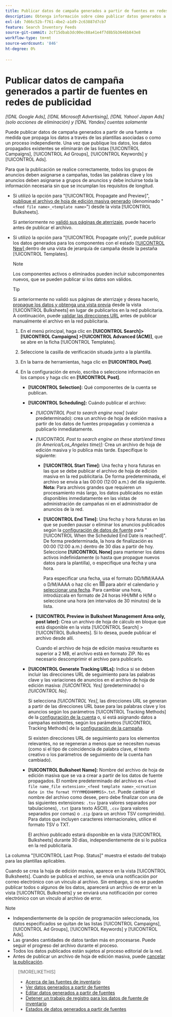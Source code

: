 ```yaml
---
title: Publicar datos de campaña generados a partir de fuentes en redes de publicidad
description: Obtenga información sobre cómo publicar datos generados a partir de fuentes de datos de inventario en redes de publicidad.
exl-id: 7d66c52b-f761-4be2-a1d9-2c63887d7cb7
feature: Search Inventory Feeds
source-git-commit: 2cf15dbab3dc00ec88a41e4f7d8b5b3646b843e8
workflow-type: tm+mt
source-wordcount: '846'
ht-degree: 0%

---
```


# Publicar datos de campaña generados a partir de fuentes en redes de publicidad

*[!DNL Google Ads], [!DNL Microsoft Advertising], [!DNL Yahoo! Japan Ads] (solo acciones de eliminación) y [!DNL Yandex] cuentas solamente*

Puede publicar datos de campaña generados a partir de una fuente a medida que propaga los datos a través de las plantillas asociadas o como un proceso independiente. Una vez que publique los datos, los datos propagados existentes se eliminarán de las listas [!UICONTROL Campaigns], [!UICONTROL Ad Groups], [!UICONTROL Keywords] y [!UICONTROL Ads].

Para que la publicación se realice correctamente, todos los grupos de anuncios deben asignarse a campañas, todas las palabras clave y los anuncios deben asignarse a grupos de anuncios y debe incluirse toda la información necesaria sin que se incumplan los requisitos de longitud.

* Si utilizó la opción para &quot;[!UICONTROL Propagate and Preview]&quot;, [publique el archivo de hoja de edición masiva generado](/help/search-social-commerce/campaign-management/bulksheets/bulksheet-post.md) (denominado &quot;`<feed file name>_<template name>`&quot;) desde la vista [!UICONTROL Bulksheets].

  Si anteriormente no [validó sus páginas de aterrizaje](/help/search-social-commerce/campaign-management/bulksheets/bulksheet-validate-landing-pages.md), puede hacerlo antes de publicar el archivo.

* Si utilizó la opción para &quot;[!UICONTROL Propagate only]&quot;, puede publicar los datos generados para los componentes con el estado [[!UICONTROL New] ](propagated-data-status.md) dentro de una vista de jerarquía de campaña desde la pestaña [!UICONTROL Templates].

  >[!NOTE]
  >
  >Los componentes activos o eliminados pueden incluir subcomponentes nuevos, que se pueden publicar si los datos son válidos.

  >[!TIP]
  >
  >Si anteriormente no validó sus páginas de aterrizaje y desea hacerlo, [propague los datos y obtenga una vista previa](feed-data-propagate.md) desde la vista [!UICONTROL Bulksheets] en lugar de publicarlos en la red publicitaria. A continuación, puede [validar las direcciones URL](/help/search-social-commerce/campaign-management/bulksheets/bulksheet-validate-landing-pages.md) antes de publicar manualmente el archivo en la red publicitaria.

   1. En el menú principal, haga clic en **[!UICONTROL Search]> [!UICONTROL Campaigns] >[!UICONTROL Advanced (ACM)]**, que se abre en la ficha [!UICONTROL Templates].

   1. Seleccione la casilla de verificación situada junto a la plantilla.

   1. En la barra de herramientas, haga clic en **[!UICONTROL Post]**.

   1. En la configuración de envío, escriba o seleccione información en los campos y haga clic en **[!UICONTROL Post]**.

      * **[!UICONTROL Selection]:** Qué componentes de la cuenta se publican.

      * **[!UICONTROL Scheduling]:** Cuándo publicar el archivo:

         * *[!UICONTROL Post to search engine now]* (valor predeterminado): crea un archivo de hoja de edición masiva a partir de los datos de fuentes propagadas y comienza a publicarlo inmediatamente.

         * *[!UICONTROL Post to search engine on these start/end times (in America/Los_Angeles time)]:* Crea un archivo de hoja de edición masiva y lo publica más tarde. Especifique lo siguiente:

            * **[!UICONTROL Start Time]:** Una fecha y hora futuras en las que se debe publicar el archivo de hoja de edición masiva en la red publicitaria. De forma predeterminada, el archivo se envía a las 00:00 (12:00 a.m.) del día siguiente. **Nota:** Para archivos grandes que requieren un procesamiento más largo, los datos publicados no están disponibles inmediatamente en las vistas de administración de campañas ni en el administrador de anuncios de la red.

            * **[!UICONTROL End Time]:** Una fecha y hora futuras en las que se pueden pausar o eliminar los anuncios publicados según la [configuración de datos de fuente](feed-settings-manage.md#feed-data-settings) para &quot;[!UICONTROL When the Scheduled End Date is reached]&quot;. De forma predeterminada, la hora de finalización es 00:00 (12:00 a.m.) dentro de 30 días a partir de hoy. Seleccione **[!UICONTROL None]** para mantener los datos activos indefinidamente (o hasta que propague nuevos datos para la plantilla), o especifique una fecha y una hora.

              Para especificar una fecha, usa el formato DD/MM/AAAA o D/M/AAAA o haz clic en ![Calendario](/help/search-social-commerce/assets/calendar.png "Calendario") para abrir el calendario y [seleccionar una fecha](/help/search-social-commerce/common-tasks/navigation-editing-selection/calendar.md). Para cambiar una hora, introdúzcala en formato de 24 horas HH/MM o H/M o seleccione una hora (en intervalos de 30 minutos) de la lista.

         * **[!UICONTROL Preview in Bulksheet Management Area only, post later]:** Crea un archivo de hoja de cálculo en bloque que está disponible en la vista [!UICONTROL Search] > [!UICONTROL Bulksheets]. Si lo desea, puede publicar el archivo desde allí.

           Cuando el archivo de hoja de edición masiva resultante es superior a 2 MB, el archivo está en formato ZIP. No es necesario descomprimir el archivo para publicarlo.

      * **[!UICONTROL Generate Tracking URLs]:** Indica si se deben incluir las direcciones URL de seguimiento para las palabras clave y las variaciones de anuncios en el archivo de hoja de edición masiva: *[!UICONTROL Yes]* (predeterminado) o *[!UICONTROL No]*.

        Si selecciona *[!UICONTROL Yes]*, las direcciones URL se generan a partir de las direcciones URL base para las palabras clave y los anuncios según los parámetros [!UICONTROL Tracking Methods] de la [configuración de la cuenta](/help/search-social-commerce/campaign-management/accounts/ad-network-account-manage.md) o, si está asignando datos a campañas existentes, según los parámetros [!UICONTROL Tracking Methods] de la [configuración de la campaña](/help/search-social-commerce/campaign-management/campaigns/campaign-manage.md).

        Si existen direcciones URL de seguimiento para los elementos relevantes, no se regeneran a menos que se necesiten nuevas (como si el tipo de coincidencia de palabra clave, el texto creativo o los parámetros de seguimiento de la cuenta han cambiado).

      * **[!UICONTROL Bulksheet Name]:** Nombre del archivo de hoja de edición masiva que se va a crear a partir de los datos de fuente propagados. El nombre predeterminado del archivo es `<feed file name_file extension>_<feed template name>_<creation date in the format YYYYMMDDHHMMSS>.txt`. Puede cambiar el nombre del archivo como desee, pero debe finalizar con una de las siguientes extensiones: `.tsv` (para valores separados por tabulaciones), `.txt` (para texto ASCII), `.csv` (para valores separados por comas) o `.zip` (para un archivo TSV comprimido). Para datos que incluyen caracteres internacionales, utilice el formato TSV o TXT.

        El archivo publicado estará disponible en la vista [!UICONTROL Bulksheets] durante 30 días, independientemente de si lo publica en la red publicitaria.

La columna &quot;[!UICONTROL Last Prop. Status]&quot; muestra el estado del trabajo para las plantillas aplicables.

Cuando se crea la hoja de edición masiva, aparece en la vista [!UICONTROL Bulksheets]. Cuando se publica el archivo, se envía una notificación por correo electrónico con un vínculo al archivo. Sin embargo, si no se pueden publicar todos o algunos de los datos, aparecerá un archivo de error en la vista [!UICONTROL Bulksheets] y se enviará una notificación por correo electrónico con un vínculo al archivo de error.

>[!NOTE]
>
>* Independientemente de la opción de programación seleccionada, los datos especificados se quitan de las listas [!UICONTROL Campaigns], [!UICONTROL Ad Groups], [!UICONTROL Keywords] y [!UICONTROL Ads].
>* Las grandes cantidades de datos tardan más en procesarse. Puede seguir el progreso del archivo durante el proceso.
>* Todos los datos publicados están sujetos al proceso editorial de la red.
>* Antes de publicar un archivo de hoja de edición masiva, puede [cancelar la publicación](/help/search-social-commerce/campaign-management/bulksheets/bulksheet-stop-job.md).

>[!MORELIKETHIS]
>
>* [Acerca de las fuentes de inventario](inventory-feeds-about.md)
>* [Ver datos generados a partir de fuentes](propagated-data-view.md)
>* [Editar datos generados a partir de fuentes](propagated-data-edit.md)
>* [Detener un trabajo de registro para los datos de fuente de inventario](stop-job.md)
>* [Estados de datos generados a partir de fuentes](propagated-data-status.md)
